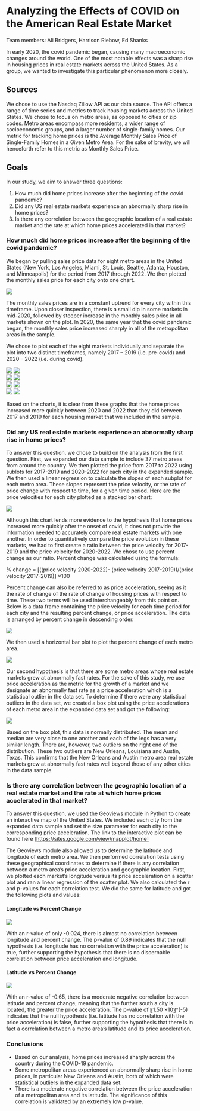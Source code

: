 # Analyzing the Effects of COVID on the American Real Estate Market

Team members: Ali Bridgers, Harrison Riebow, Ed Shanks

In early 2020, the covid pandemic began, causing many macroeconomic changes around the world. One of the most notable effects was a sharp rise in housing prices in real estate markets across the United States. As a group, we wanted to investigate this particular phenomenon more closely.<br>

## Sources
We chose to use the Nasdaq Zillow API as our data source. The API offers a range of time series and metrics to track housing markets across the United States. We chose to focus on metro areas, as opposed to cities or zip codes. Metro areas encompass more residents, a wider range of socioeconomic groups, and a larger number of single-family homes. Our metric for tracking home prices is the Average Monthly Sales Price of Single-Family Homes in a Given Metro Area. For the sake of brevity, we will henceforth refer to this metric as Monthly Sales Price.

## Goals
In our study, we aim to answer three questions:
1.	How much did home prices increase after the beginning of the covid pandemic?
2.	Did any US real estate markets experience an abnormally sharp rise in home prices?
3.	Is there any correlation between the geographic location of a real estate market and the rate at which home prices accelerated in that market?<br>

### How much did home prices increase after the beginning of the covid pandemic?
We began by pulling sales price data for eight metro areas in the United States (New York, Los Angeles, Miami, St. Louis, Seattle, Atlanta, Houston, and Minneapolis) for the period from 2017 through 2022. We then plotted the monthly sales price for each city onto one chart.<br>

![](output/city_overlay.png)<br>

The monthly sales prices are in a constant uptrend for every city within this timeframe. Upon closer inspection, there is a small dip in some markets in mid-2020, followed by steeper increase in the monthly sales price in all markets shown on the plot. In 2020, the same year that the covid pandemic began, the monthly sales price increased sharply in all of the metropolitan areas in the sample.<br>

We chose to plot each of the eight markets individually and separate the plot into two distinct timeframes, namely 2017 – 2019 (i.e. pre-covid) and 2020 – 2022 (i.e. during covid).<br>

![](output/Fig_Atlanta.png)
![](output/Fig_Houston.png)<br>
![](output/Fig_Los%20Angeles.png)
![](output/Fig_Miami.png)<br>
![](output/Fig_Minneapolis.png)
![](output/Fig_New%20York.png)<br>
![](output/Fig_Seattle.png)
![](output/Fig_St.%20Louis.png)<br>

Based on the charts, it is clear from these graphs that the home prices increased more quickly between 2020 and 2022 than they did between 2017 and 2019 for each housing market that we included in the sample.<br>

### Did any US real estate markets experience an abnormally sharp rise in home prices?
To answer this question, we chose to build on the analysis from the first question. First, we expanded our data sample to include 37 metro areas from around the country. We then plotted the price from 2017 to 2022 using sublots for 2017-2019 and 2020-2022 for each city in the expanded sample. We then used a linear regression to calculate the slopes of each subplot for each metro area. These slopes represent the price velocity, or the rate of price change with respect to time, for a given time period. Here are the price velocities for each city plotted as a stacked bar chart:

![](output/percent_change_stacked_bar.png)<br>

Although this chart lends more evidence to the hypothesis that home prices increased more quickly after the onset of covid, it does not provide the information needed to accurately compare real estate markets with one another. In order to quantitatively compare the price evolution in these markets, we had to first create a ratio between the price velocity for 2017-2019 and the price velocity for 2020-2022. We chose to use percent change as our ratio. Percent change was calculated using the formula:<br>

% change = [((price velocity 2020-2022)- (price velocity 2017-2019))/(price velocity 2017-2019)] ×100<br>

Percent change can also be referred to as price acceleration, seeing as it the rate of change of the rate of change of housing prices with respect to time. These two terms will be used interchangeably from this point on. Below is a data frame containing the price velocity for each time period for each city and the resulting percent change, or price acceleration. The data is arranged by percent change in descending order.<br>

![](output/rate_of_price_change_df.png)<br>

We then used a horizontal bar plot to plot the percent change of each metro area.<br>

![](output/percent_change_bar.png)<br>

Our second hypothesis is that there are some metro areas whose real estate markets grew at abnormally fast rates. For the sake of this study, we use price acceleration as the metric for the growth of a market and we designate an abnormally fast rate as a price acceleration which is a statistical outlier in the data set. To determine if there were any statistical outliers in the data set, we created a box plot using the price accelerations of each metro area in the expanded data set and got the following:<br>

![](output/box_plot.png)<br>

Based on the box plot, this data is normally distributed. The mean and median are very close to one another and each of the legs has a very similar length. There are, however, two outliers on the right end of the distribution. These two outliers are New Orleans, Louisiana and Austin, Texas. This confirms that the New Orleans and Austin metro area real estate markets grew at abnormally fast rates well beyond those of any other cities in the data sample.<br>

### Is there any correlation between the geographic location of a real estate market and the rate at which home prices accelerated in that market?
To answer this question, we used the Geoviews module in Python to create an interactive map of the United States. We included each city from the expanded data sample and set the size parameter for each city to the corresponding price acceleration. The link to the interactive plot can be found here [https://sites.google.com/view/mapplot/home]<br>

The Geoviews module also allowed us to determine the latitude and longitude of each metro area. We then performed correlation tests using these geographical coordinates to determine if there is any correlation between a metro area’s price acceleration and geographic location. First, we plotted each market’s longitude versus its price acceleration on a scatter plot and ran a linear regression of the scatter plot. We also calculated the r and p-values for each correlation test. We did the same for latitude and got the following plots and values:<br>

#### Longitude vs Percent Change

![](lon_vs_percentchange.png)<br>

With an r-value of only -0.024, there is almost no correlation between longitude and percent change. The p-value of 0.89 indicates that the null hypothesis (i.e. longitude has no correlation with the price acceleration) is true, further supporting the hypothesis that there is no discernable correlation between price acceleration and longitude.<br>

#### Latitude vs Percent Change

![](lat_vs_percentchange.png)<br>

With an r-value of -0.65, there is a moderate negative correlation between latitude and percent change, meaning that the further south a city is located, the greater the price acceleration. The p-value of 〖1.50 ×10〗^(-5) indicates that the null hypothesis (i.e. latitude has no correlation with the price acceleration) is false, further supporting the hypothesis that there is in fact a correlation between a metro area’s latitude and its price acceleration.<br>

### Conclusions
*	Based on our analysis, home prices increased sharply across the country during the COVID-19 pandemic. 
*	Some metropolitan areas experienced an abnormally sharp rise in home prices, in particular New Orleans and Austin, both of which were statistical outliers in the expanded data set.
*	There is a moderate negative correlation between the price acceleration of a metropolitan area and its latitude. The significance of this correlation is validated by an extremely low p-value.







